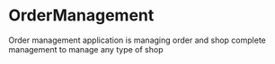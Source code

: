 # OrderManagement
Order management application is managing order and shop complete management to manage any type of shop
